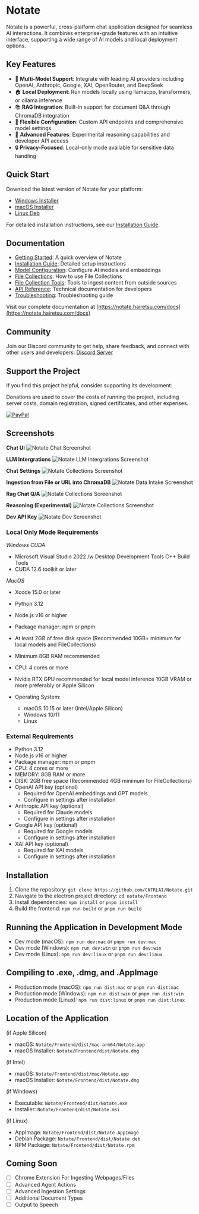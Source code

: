 # Notate

Notate is a powerful, cross-platform chat application designed for seamless AI interactions. It combines enterprise-grade features with an intuitive interface, supporting a wide range of AI models and local deployment options.

## Key Features

- 🤖 **Multi-Model Support**: Integrate with leading AI providers including OpenAI, Anthropic, Google, XAI, OpenRouter, and DeepSeek
- 🏠 **Local Deployment**: Run models locally using llamacpp, transformers, or ollama inference
- 📚 **RAG Integration**: Built-in support for document Q&A through ChromaDB integration
- 🔧 **Flexible Configuration**: Custom API endpoints and comprehensive model settings
- 🎯 **Advanced Features**: Experimental reasoning capabilities and developer API access
- 🔒 **Privacy-Focused**: Local-only mode available for sensitive data handling

## Quick Start

Download the latest version of Notate for your platform:

- [Windows Installer](https://notate.hairetsu.com/download)
- [macOS Installer](https://notate.hairetsu.com/download)
- [Linux Deb](https://notate.hairetsu.com/download)

For detailed installation instructions, see our [Installation Guide](https://notate.hairetsu.com/docs/getting-started).

## Documentation

- [Getting Started](https://notate.hairetsu.com/docs/overview): A quick overview of Notate
- [Installation Guide](https://notate.hairetsu.com/docs/getting-started): Detailed setup instructions
- [Model Configuration](https://notate.hairetsu.com/docs/settings): Configure AI models and embeddings
- [File Collections](https://notate.hairetsu.com/docs/collections): How to use File Collections
- [File Collection Tools](https://notate.hairetsu.com/docs/collection-tools): Tools to ingest content from outside sources
- [API Reference](https://notate.hairetsu.com/docs/developer-integration): Technical documentation for developers
- [Troubleshooting](https://notate.hairetsu.com/docs/troubleshooting): Troubleshooting guide

Visit our complete documentation at [https://notate.hairetsu.com/docs](https://notate.hairetsu.com/docs)

## Community

Join our Discord community to get help, share feedback, and connect with other users and developers:
[Discord Server](https://discord.gg/vEFAwB8wFC)

## Support the Project

If you find this project helpful, consider supporting its development:

Donations are used to cover the costs of running the project, including server costs, domain registration, signed certificates, and other expenses.

[![PayPal](https://img.shields.io/badge/PayPal-donate-blue.svg)](https://www.paypal.com/donate/?hosted_button_id=W96TCRJ5Q3RJG)

## Screenshots

**Chat UI**
![Notate Chat Screenshot](https://www.hairetsu.com/notate-0.png)

**LLM Intergrations**
![Notate LLM Intergrations Screenshot](https://www.hairetsu.com/notate-07.png)

**Chat Settings**
![Notate Collections Screenshot](https://www.hairetsu.com/notate-06.png)

**Ingestion from File or URL into ChromaDB**
![Notate Data Intake Screenshot](https://www.hairetsu.com/notate-3.png)

**Rag Chat Q/A**
![Notate Collections Screenshot](https://www.hairetsu.com/notate-08.png)

**Reasoning (Experimental)**
![Notate Collections Screenshot](https://www.hairetsu.com/notate-09.png)

**Dev API Key**
![Notate Dev Screenshot](https://www.hairetsu.com/notate-2.png)

### Local Only Mode Requirements

_Windows CUDA_

- Microsoft Visual Studio 2022 /w Desktop Development Tools C++ Build Tools
- CUDA 12.6 toolkit or later

_MacOS_

- Xcode 15.0 or later

- Python 3.12
- Node.js v16 or higher
- Package manager: npm or pnpm
- At least 2GB of free disk space (Recommended 10GB+ minimum for local models and FileCollections)
- Minimum 8GB RAM recommended
- CPU: 4 cores or more
- Nvidia RTX GPU recommended for local model inference 10GB VRAM or more preferably or Apple Silicon
- Operating System:
  - macOS 10.15 or later (Intel/Apple Silicon)
  - Windows 10/11
  - Linux

### External Requirements

- Python 3.12
- Node.js v16 or higher
- Package manager: npm or pnpm
- CPU: 4 cores or more
- MEMORY: 8GB RAM or more
- DISK: 2GB free space (Recommended 4GB minimum for FileCollections)
- OpenAI API key (optional)
  - Required for OpenAI embeddings and GPT models
  - Configure in settings after installation
- Anthropic API key (optional)
  - Required for Claude models
  - Configure in settings after installation
- Google API key (optional)
  - Required for Google models
  - Configure in settings after installation
- XAI API key (optional)
  - Required for XAI models
  - Configure in settings after installation

## Installation

1. Clone the repository: `git clone https://github.com/CNTRLAI/Notate.git`
2. Navigate to the electron project directory: `cd notate/Frontend`
3. Install dependencies: `npm install` or `pnpm install`
4. Build the frontend: `npm run build` or `pnpm run build`

## Running the Application in Development Mode

- Dev mode (macOS): `npm run dev:mac` or `pnpm run dev:mac`
- Dev mode (Windows): `npm run dev:win` or `pnpm run dev:win`
- Dev mode (Linux): `npm run dev:linux` or `pnpm run dev:linux`

## Compiling to .exe, .dmg, and .AppImage

- Production mode (macOS): `npm run dist:mac` or `pnpm run dist:mac`
- Production mode (Windows): `npm run dist:win` or `pnpm run dist:win`
- Production mode (Linux): `npm run dist:linux` or `pnpm run dist:linux`

## Location of the Application

(if Apple Silicon)

- macOS: `Notate/Frontend/dist/mac-arm64/Notate.app`
- macOS Installer: `Notate/Frontend/dist/Notate.dmg`

(if Intel)

- macOS: `Notate/Frontend/dist/mac/Notate.app`
- macOS Installer: `Notate/Frontend/dist/Notate.dmg`

(if Windows)

- Executable: `Notate/Frontend/dist/Notate.exe`
- Installer: `Notate/Frontend/dist/Notate.msi`

(if Linux)

- AppImage: `Notate/Frontend/dist/Notate.AppImage`
- Debian Package: `Notate/Frontend/dist/Notate.deb`
- RPM Package: `Notate/Frontend/dist/Notate.rpm`

## Coming Soon

- [ ] Chrome Extension For Ingesting Webpages/Files
- [ ] Advanced Agent Actions
- [ ] Advanced Ingestion Settings
- [ ] Additional Document Types
- [ ] Output to Speech
